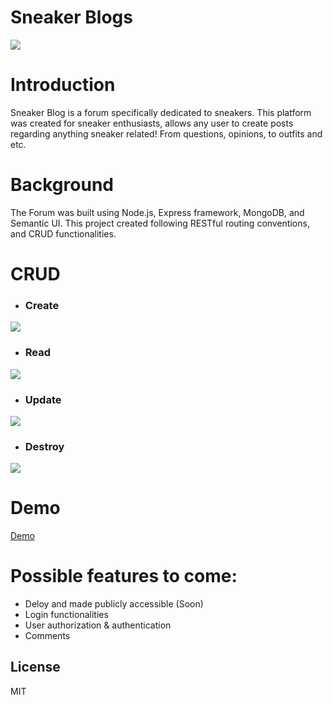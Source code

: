 # Sneaker Blogs

<img src="https://cdn.discordapp.com/attachments/613371646937399296/711675503186280590/unknown.png">

# Introduction
Sneaker Blog is a forum specifically dedicated to sneakers. This platform was created for sneaker enthusiasts, allows any user to create posts regarding anything sneaker related! From questions, opinions, to outfits and etc.

# Background
The Forum was built using Node.js, Express framework, MongoDB, and Semantic UI. This project created following RESTful routing conventions, and CRUD functionalities.

# CRUD

- ### Create
<img src="https://media.discordapp.net/attachments/613371646937399296/711463784039841812/unknown.png">

- ### Read
<img src="https://media.discordapp.net/attachments/613371646937399296/711463730449481738/unknown.png">

- ### Update
<img src="https://cdn.discordapp.com/attachments/613371646937399296/711464623089647656/unknown.png">

- ### Destroy
<img src="https://cdn.discordapp.com/attachments/613371646937399296/711473130035740703/unknown.png">

# Demo
[Demo](https://imgur.com/TEnko0X)

# Possible features to come:
- Deloy and made publicly accessible (Soon)
- Login functionalities
- User authorization & authentication
- Comments

License
----
MIT
